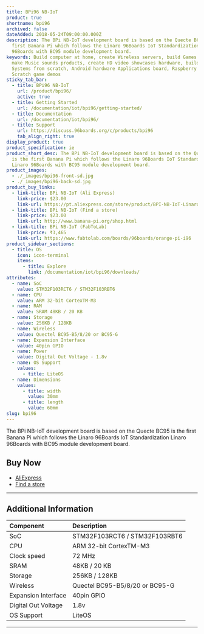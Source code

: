 ```yaml
---
title: BPi96 NB-IoT
product: true
shortname: bpi96
archived: false
dateAdded: 2018-05-24T09:00:00.000Z
description: The BPi NB-IoT development board is based on the Quecte BC95 is the
  first Banana Pi which follows the Linaro 96Boards IoT Standardization Linaro
  96Boards with BC95 module development board.
keywords: Build computer at home, create Wireless servers, build Games consoles,
  make Music sounds products, create HD video showcases hardware, build Audio
  Systems from scratch, Android hardware Applications board, Raspberry Pi
  Scratch game demos
sticky_tab_bar:
  - title: BPi96 NB-IoT
    url: /product/bpi96/
    active: true
  - title: Getting Started
    url: /documentation/iot/bpi96/getting-started/
  - title: Documentation
    url: /documentation/iot/bpi96/
  - title: Support
    url: https://discuss.96boards.org/c/products/bpi96
    tab_align_right: true
display_product: true
product_specification: ie
product_short_desc: The BPi NB-IoT development board is based on the Quecte BC95
  is the first Banana Pi which follows the Linaro 96Boards IoT Standardization
  Linaro 96Boards with BC95 module development board.
product_images:
  - ./_images/bpi96-front-sd.jpg
  - ./_images/bpi96-back-sd.jpg
product_buy_links:
  - link-title: BPi NB-IoT (Ali Express)
    link-price: $23.00
    link-url: https://pt.aliexpress.com/store/product/BPI-NB-IoT-Linaro-96Boards-with-Quecte-BC95-module-developent-board/302756_32849214414.html?spm=2114.12010612.0.0.5c76d209TDr2v8
  - link-title: BPi NB-IoT (Find a store)
    link-price: $23.00
    link-url: http://www.banana-pi.org/shop.html
  - link-title: BPi NB-IoT (FabToLab)
    link-price: ₹3,465
    link-url: https://www.fabtolab.com/boards/96boards/orange-pi-i96
product_sidebar_sections:
  - title: OS
    icon: icon-terminal
    items:
      - title: Explore
        link: /documentation/iot/bpi96/downloads/
attributes:
  - name: SoC
    value: STM32F103RCT6 / STM32F103RBT6
  - name: CPU
    value: ARM 32-bit CortexTM-M3
  - name: RAM
    value: SRAM 48KB / 20 KB
  - name: Storage
    value: 256KB / 128KB
  - name: Wireless
    value: Quectel BC95-B5/8/20 or BC95-G
  - name: Expansion Interface
    value: 40pin GPIO
  - name: Power
    value: Digital Out Voltage - 1.8v
  - name: OS Support
    values:
      - title: LiteOS
  - name: Dimensions
    values:
      - title: width
        value: 30mm
      - title: length
        value: 60mm
slug: bpi96
---
```

The BPi NB-IoT development board is based on the Quecte BC95 is the first Banana Pi which follows the Linaro 96Boards IoT Standardization Linaro 96Boards with BC95 module development board.

## Buy Now

- [AliExpress](https://pt.aliexpress.com/store/product/BPI-NB-IoT-Linaro-96Boards-with-Quecte-BC95-module-developent-board/302756_32849214414.html?spm=2114.12010612.0.0.5c76d209TDr2v8)
- [Find a store](http://www.banana-pi.org/shop.html)

***

## Additional Information


|   Component          |   Description                   |
|:---------------------|:--------------------------------|
|  SoC                 | STM32F103RCT6 / STM32F103RBT6   |
|  CPU                 | ARM 32-bit CortexTM-M3          |
|  Clock speed         | 72 MHz                          |
|  SRAM                | 48KB / 20 KB                    |
|  Storage             | 256KB / 128KB                   |
|  Wireless            | Quectel BC95-B5/8/20 or BC95-G  |
|  Expansion Interface | 40pin GPIO                      |
|  Digital Out Voltage | 1.8v                            |
|  OS Support          | LiteOS                          |




***
